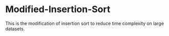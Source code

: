# Modified-Insertion-Sort
This is the modification of insertion sort to reduce time complexity on large datasets.
